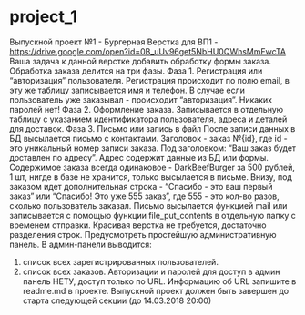 # project_1
Выпускной проект №1 - Бургерная
Верстка для ВП1 -
https://drive.google.com/open?id=0B_uUv96get5NbHU0QWhsMmFwcTA
Ваша задача к данной верстке добавить обработку формы заказа.
Обработка заказа делится на три фазы.
Фаза 1​. Регистрация или “авторизация” пользователя.
Регистрация происходит по полю email, в эту же таблицу записывается имя и
телефон. В случае если пользователь уже заказывал - происходит “авторизация”.
Никаких паролей нет!
Фаза 2​. Оформление заказа.
Записывается в отдельную таблицу с указанием идентификатора
пользователя, адреса и деталей для доставок.
Фаза 3​. Письмо или запись в файл
После записи данных в БД высылается письмо с контактами. Заголовок - заказ
№{id}, где id - это уникальный номер записи заказа. Под заголовком: “Ваш заказ будет
доставлен по адресу”. Адрес содержит данные из БД или формы. Содержимое заказа
всегда одинаковое - DarkBeefBurger за 500 рублей, 1 шт, нигде в базе не хранится,
только высылается в письме. Внизу, под заказом идет дополнительная строка -
“Спасибо - это ваш первый заказ” или “Спасибо! Это уже 555 заказ”, где 555 - это
кол-во разов, сколько пользователь заказал. Письмо высылается функцией mail или
записывается с помощью функции file_put_contents в отдельную папку с временем
отправки. Красивая верстка не требуется, достаточно разделения строк.
Предусмотреть простейшую административную панель. В админ-панели
выводится:
1. список всех зарегистрированных пользователей.
2. список всех заказов.
Авторизации и паролей для доступ в админ панель НЕТУ, доступ только по
URL. Информацию об URL запишите в readme.md в проекте.
Выпускной проект должен быть завершен до старта следующей секции (до
14.03.2018 20:00)
